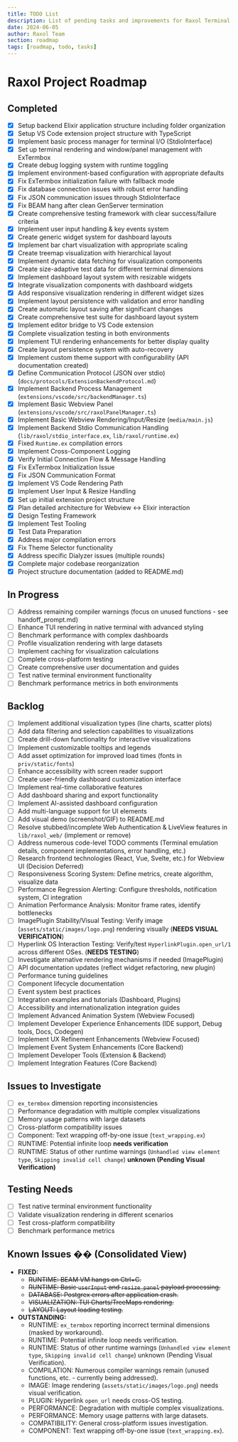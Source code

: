 ```yaml
---
title: TODO List
description: List of pending tasks and improvements for Raxol Terminal Emulator
date: 2024-06-05
author: Raxol Team
section: roadmap
tags: [roadmap, todo, tasks]
---
```


# Raxol Project Roadmap

## Completed

- [x] Setup backend Elixir application structure including folder organization
- [x] Setup VS Code extension project structure with TypeScript
- [x] Implement basic process manager for terminal I/O (StdioInterface)
- [x] Set up terminal rendering and window/panel management with ExTermbox
- [x] Create debug logging system with runtime toggling
- [x] Implement environment-based configuration with appropriate defaults
- [x] Fix ExTermbox initialization failure with fallback mode
- [x] Fix database connection issues with robust error handling
- [x] Fix JSON communication issues through StdioInterface
- [x] Fix BEAM hang after clean GenServer termination
- [x] Create comprehensive testing framework with clear success/failure criteria
- [x] Implement user input handling & key events system
- [x] Create generic widget system for dashboard layouts
- [x] Implement bar chart visualization with appropriate scaling
- [x] Create treemap visualization with hierarchical layout
- [x] Implement dynamic data fetching for visualization components
- [x] Create size-adaptive test data for different terminal dimensions
- [x] Implement dashboard layout system with resizable widgets
- [x] Integrate visualization components with dashboard widgets
- [x] Add responsive visualization rendering in different widget sizes
- [x] Implement layout persistence with validation and error handling
- [x] Create automatic layout saving after significant changes
- [x] Create comprehensive test suite for dashboard layout system
- [x] Implement editor bridge to VS Code extension
- [x] Complete visualization testing in both environments
- [x] Implement TUI rendering enhancements for better display quality
- [x] Create layout persistence system with auto-recovery
- [x] Implement custom theme support with configurability (API documentation created)
- [x] Define Communication Protocol (JSON over stdio) (`docs/protocols/ExtensionBackendProtocol.md`)
- [x] Implement Backend Process Management (`extensions/vscode/src/backendManager.ts`)
- [x] Implement Basic Webview Panel (`extensions/vscode/src/raxolPanelManager.ts`)
- [x] Implement Basic Webview Rendering/Input/Resize (`media/main.js`)
- [x] Implement Backend Stdio Communication Handling (`lib/raxol/stdio_interface.ex`, `lib/raxol/runtime.ex`)
- [x] Fixed `Runtime.ex` compilation errors
- [x] Implement Cross-Component Logging
- [x] Verify Initial Connection Flow & Message Handling
- [x] Fix ExTermbox Initialization Issue
- [x] Fix JSON Communication Format
- [x] Implement VS Code Rendering Path
- [x] Implement User Input & Resize Handling
- [x] Set up initial extension project structure
- [x] Plan detailed architecture for Webview <-> Elixir interaction
- [x] Design Testing Framework
- [x] Implement Test Tooling
- [x] Test Data Preparation
- [x] Address major compilation errors
- [x] Fix Theme Selector functionality
- [x] Address specific Dialyzer issues (multiple rounds)
- [x] Complete major codebase reorganization
- [x] Project structure documentation (added to README.md)

## In Progress

- [ ] Address remaining compiler warnings (focus on unused functions - see handoff_prompt.md)
- [ ] Enhance TUI rendering in native terminal with advanced styling
- [ ] Benchmark performance with complex dashboards
- [ ] Profile visualization rendering with large datasets
- [ ] Implement caching for visualization calculations
- [ ] Complete cross-platform testing
- [ ] Create comprehensive user documentation and guides
- [ ] Test native terminal environment functionality
- [ ] Benchmark performance metrics in both environments

## Backlog

- [ ] Implement additional visualization types (line charts, scatter plots)
- [ ] Add data filtering and selection capabilities to visualizations
- [ ] Create drill-down functionality for interactive visualizations
- [ ] Implement customizable tooltips and legends
- [ ] Add asset optimization for improved load times (fonts in `priv/static/fonts`)
- [ ] Enhance accessibility with screen reader support
- [ ] Create user-friendly dashboard customization interface
- [ ] Implement real-time collaborative features
- [ ] Add dashboard sharing and export functionality
- [ ] Implement AI-assisted dashboard configuration
- [ ] Add multi-language support for UI elements
- [ ] Add visual demo (screenshot/GIF) to README.md
- [ ] Resolve stubbed/incomplete Web Authentication & LiveView features in `lib/raxol_web/` (implement or remove)
- [ ] Address numerous code-level TODO comments (Terminal emulation details, component implementations, error handling, etc.)
- [ ] Research frontend technologies (React, Vue, Svelte, etc.) for Webview UI (Decision Deferred)
- [ ] Responsiveness Scoring System: Define metrics, create algorithm, visualize data
- [ ] Performance Regression Alerting: Configure thresholds, notification system, CI integration
- [ ] Animation Performance Analysis: Monitor frame rates, identify bottlenecks
- [ ] ImagePlugin Stability/Visual Testing: Verify image (`assets/static/images/logo.png`) rendering visually (**NEEDS VISUAL VERIFICATION**)
- [ ] Hyperlink OS Interaction Testing: Verify/test `HyperlinkPlugin.open_url/1` across different OSes. (**NEEDS TESTING**)
- [ ] Investigate alternative rendering mechanisms if needed (ImagePlugin)
- [ ] API documentation updates (reflect widget refactoring, new plugin)
- [ ] Performance tuning guidelines
- [ ] Component lifecycle documentation
- [ ] Event system best practices
- [ ] Integration examples and tutorials (Dashboard, Plugins)
- [ ] Accessibility and internationalization integration guides
- [ ] Implement Advanced Animation System (Webview Focused)
- [ ] Implement Developer Experience Enhancements (IDE support, Debug tools, Docs, Codegen)
- [ ] Implement UX Refinement Enhancements (Webview Focused)
- [ ] Implement Event System Enhancements (Core Backend)
- [ ] Implement Developer Tools (Extension & Backend)
- [ ] Implement Integration Features (Core Backend)

## Issues to Investigate

- [ ] `ex_termbox` dimension reporting inconsistencies
- [ ] Performance degradation with multiple complex visualizations
- [ ] Memory usage patterns with large datasets
- [ ] Cross-platform compatibility issues
- [ ] Component: Text wrapping off-by-one issue (`text_wrapping.ex`)
- [ ] RUNTIME: Potential infinite loop **needs verification**
- [ ] RUNTIME: Status of other runtime warnings (`Unhandled view element type`, `Skipping invalid cell change`) **unknown (Pending Visual Verification)**

## Testing Needs

- [ ] Test native terminal environment functionality
- [ ] Validate visualization rendering in different scenarios
- [ ] Test cross-platform compatibility
- [ ] Benchmark performance metrics

## Known Issues �� (Consolidated View)

- **FIXED:**
  - ~~RUNTIME: BEAM VM hangs on Ctrl+C.~~
  - ~~RUNTIME: Basic `userInput` and `resize_panel` payload processing.~~
  - ~~DATABASE: Postgrex errors after application crash.~~
  - ~~VISUALIZATION: TUI Charts/TreeMaps rendering.~~
  - ~~LAYOUT: Layout loading testing.~~
- **OUTSTANDING:**
  - RUNTIME: `ex_termbox` reporting incorrect terminal dimensions (masked by workaround).
  - RUNTIME: Potential infinite loop needs verification.
  - RUNTIME: Status of other runtime warnings (`Unhandled view element type`, `Skipping invalid cell change`) unknown (Pending Visual Verification).
  - COMPILATION: Numerous compiler warnings remain (unused functions, etc. - currently being addressed).
  - IMAGE: Image rendering (`assets/static/images/logo.png`) needs visual verification.
  - PLUGIN: Hyperlink `open_url` needs cross-OS testing.
  - PERFORMANCE: Degradation with multiple complex visualizations.
  - PERFORMANCE: Memory usage patterns with large datasets.
  - COMPATIBILITY: General cross-platform issues investigation.
  - COMPONENT: Text wrapping off-by-one issue (`text_wrapping.ex`).
